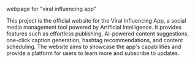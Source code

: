 webpage for "viral influencing app"

This project is the official website for the Viral Influencing App, a social media management tool powered by Artificial Intelligence. It provides features such as effortless publishing, AI-powered content suggestions, one-click caption generation, hashtag recommendations, and content scheduling. The website aims to showcase the app's capabilities and provide a platform for users to learn more and subscribe to updates.
